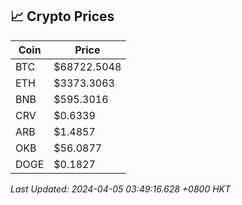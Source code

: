 ## 📈 Crypto Prices

| Coin | Price |
| ---- | ----- |
| BTC | $68722.5048 |
| ETH | $3373.3063 |
| BNB | $595.3016 |
| CRV | $0.6339 |
| ARB | $1.4857 |
| OKB | $56.0877 |
| DOGE | $0.1827 |

_Last Updated: 2024-04-05 03:49:16.628 +0800 HKT_